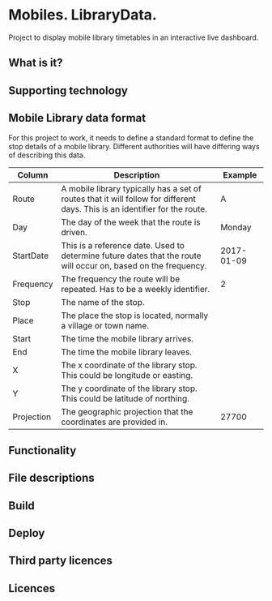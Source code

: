 # Mobiles. LibraryData.

Project to display mobile library timetables in an interactive live dashboard.

## What is it?



## Supporting technology



## Mobile Library data format

For this project to work, it needs to define a standard format to define the stop details of a mobile library.  Different authorities will have differing ways of describing this data.  

| Column | Description | Example |
| ------ | ----------- | ------- |
| Route | A mobile library typically has a set of routes that it will follow for different days.  This is an identifier for the route. | A |
| Day | The day of the week that the route is driven. | Monday | 
| StartDate | This is a reference date.  Used to determine future dates that the route will occur on, based on the frequency. | 2017-01-09 |
| Frequency | The frequency the route will be repeated.  Has to be a weekly identifier. | 2 |
| Stop | The name of the stop. |  |
| Place | The place the stop is located, normally a village or town name. |  |
| Start | The time the mobile library arrives.  |  |
| End | The time the mobile library leaves. |  |
| X | The x coordinate of the library stop.  This could be longitude or easting. |  |
| Y | The y coordinate of the library stop.  This could be latitude of northing. |  |
| Projection | The geographic projection that the coordinates are provided in.  | 27700 |

## Functionality



## File descriptions



## Build



## Deploy



## Third party licences



## Licences

